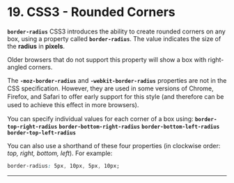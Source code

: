 # 19. CSS3 - Rounded Corners

**`border-radius`**
CSS3 introduces the ability to create rounded corners on any box, using a property called **`border-radius`**. The value indicates the size of the **radius** in **pixels**.

Older browsers that do not support this property will show a box with right-angled corners.

The **`-moz-border-radius`** and **`-webkit-border-radius`** properties are not in the CSS speciﬁcation. However, they are used in some versions of Chrome, Firefox, and Safari to oﬀer early support for this style (and therefore can be used to achieve this eﬀect in more browsers).

You can specify individual values for each corner of a box using:
**`border-top-right-radius`**
**`border-bottom-right-radius`**
**`border-bottom-left-radius`**
**`border-top-left-radius`**

You can also use a shorthand of these four properties (in clockwise order: *top, right, bottom, left*). For example:
```css
border-radius: 5px, 10px, 5px, 10px;
```

---
